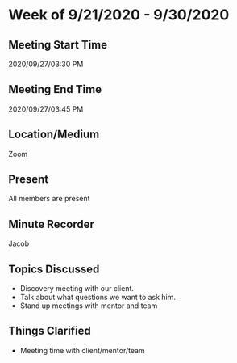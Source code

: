 # Week of 9/21/2020 - 9/30/2020

## Meeting Start Time

2020/09/27/03:30 PM

## Meeting End Time

2020/09/27/03:45 PM

## Location/Medium

Zoom

## Present

All members are present

## Minute Recorder

Jacob

## Topics Discussed

- Discovery meeting with our client. 
- Talk about what questions we want to ask him.
- Stand up meetings with mentor and team


## Things Clarified

- Meeting time with client/mentor/team
